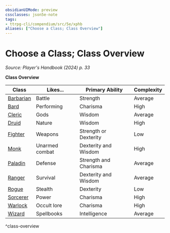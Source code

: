 ```yaml
---
obsidianUIMode: preview
cssclasses: json5e-note
tags:
- ttrpg-cli/compendium/src/5e/xphb
aliases: ["Choose a Class; Class Overview"]
---
```

# Choose a Class; Class Overview
*Source: Player's Handbook (2024) p. 33* 

**Class Overview**

| Class | Likes... | Primary Ability | Complexity |
|-------|----------|-----------------|------------|
| [Barbarian](3-Mechanics/CLI/classes/barbarian-xphb.md) | Battle | Strength | Average |
| [Bard](3-Mechanics/CLI/classes/bard-xphb.md) | Performing | Charisma | High |
| [Cleric](3-Mechanics/CLI/classes/cleric-xphb.md) | Gods | Wisdom | Average |
| [Druid](3-Mechanics/CLI/classes/druid-xphb.md) | Nature | Wisdom | High |
| [Fighter](3-Mechanics/CLI/classes/fighter-xphb.md) | Weapons | Strength or Dexterity | Low |
| [Monk](3-Mechanics/CLI/classes/monk-xphb.md) | Unarmed combat | Dexterity and Wisdom | High |
| [Paladin](3-Mechanics/CLI/classes/paladin-xphb.md) | Defense | Strength and Charisma | Average |
| [Ranger](3-Mechanics/CLI/classes/ranger-xphb.md) | Survival | Dexterity and Wisdom | Average |
| [Rogue](3-Mechanics/CLI/classes/rogue-xphb.md) | Stealth | Dexterity | Low |
| [Sorcerer](3-Mechanics/CLI/classes/sorcerer-xphb.md) | Power | Charisma | High |
| [Warlock](3-Mechanics/CLI/classes/warlock-xphb.md) | Occult lore | Charisma | High |
| [Wizard](3-Mechanics/CLI/classes/wizard-xphb.md) | Spellbooks | Intelligence | Average |
^class-overview